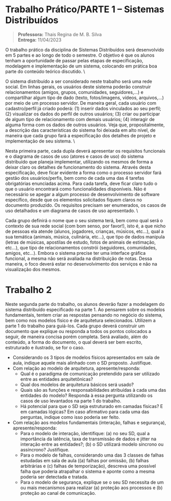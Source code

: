 # Trabalho Prático/PARTE 1 – Sistemas Distribuídos

> **Professora:** Thais Regina de M. B. Silva \
> **Entrega:** 11/04/2023

O trabalho prático da disciplina de Sistemas Distribuídos será desenvolvido em 5 partes e ao
longo de todo o semestre. O objetivo é que os alunos tenham a oportunidade de passar pelas
etapas de especificação, modelagem e implementação de um sistema, colocando em prática
boa parte do conteúdo teórico discutido. \


O sistema distribuído a ser considerado neste trabalho será uma rede social. Em linhas
gerais, os usuários deste sistema poderão construir relacionamentos (amigos, grupos,
comunidades, seguidores,...) e compartilhar algum tipo de dado (texto, fotos/imagens,
vídeos, arquivos,...) por meio de um processo servidor. De maneira geral, cada usuário com
cadastro/perfil já criado poderá: (1) inserir dados vinculados ao seu perfil; (2) visualizar os
dados do perfil de outros usuários; (3) criar ou participar de algum tipo de relacionamento
com demais usuários; (4) interagir de alguma forma com os dados de outros usuários. Veja
que, propositalmente, a descrição das características do sistema foi deixada em alto nível, de
maneira que cada grupo fará a especificação dos detalhes de projeto e implementação de seu
sistema. \

Nesta primeira parte, cada dupla deverá apresentar os requisitos funcionais e o diagrama de
casos de uso (atores e casos de uso) do sistema distribuído que planeja implementar,
utilizando os mesmos de forma a deixar claro os detalhes de funcionamento do sistema.
Através desta especificação, deve ficar evidente a forma como o processo servidor fará
gestão dos usuários/perfis, bem como de cada uma das 4 tarefas obrigatórias enunciadas
acima. Para cada tarefa, deve ficar claro tudo o que o usuário encontrará como
funcionalidades disponíveis. Não é necessário se apegar a algum processo de
desenvolvimento de software específico, desde que os elementos solicitados fiquem claros
no documento produzido. Os requisitos precisam ser enumerados, os casos de uso
detalhados e um diagrama de casos de uso apresentado. \


Cada grupo definirá o nome que o seu sistema terá, bem como qual será o contexto de sua
rede social (com bom senso, por favor!), isto é, a que nicho de pessoas ela atende (alunos,
jogadores, crianças, músicos, etc...), qual a sua temática (animais, música, culinária, etc...),
que tipo de dados manipula (letras de músicas, apostilas de estudo, fotos de animais de
estimação, etc…), que tipo de relacionamentos constrói (seguidores, comunidades, amigos,
etc...). Embora o sistema precise ter uma interface gráfica funcional, a mesma não será
avaliada na distribuição de notas. Dessa maneira, o foco deverá estar no desenvolvimento
dos serviços e não na visualização dos mesmos.

# Trabalho 2

Neste segunda parte do trabalho, os alunos deverão fazer a modelagem do sistema
distribuído especificado na parte 1.
Ao pensarem sobre os modelos fundamentais, tentem criar as respostas pensando no negócio do sistema, bem como nos modelos físico e de arquitetura selecionados. Utilizem a parte 1 do trabalho para guiá-los. Cada grupo deverá construir um documento que explique ou responda a todos os pontos colocados a seguir, de maneira concisa porém completa. Será avaliado, além do conteúdo, a forma do documento, o qual deverá ser bem escrito, estruturado e ilustrado, se for o caso.

- Considerando os 3 tipos de modelos físicos apresentados em sala de aula, indique aquele mais alinhado com o SD proposto. Justifique.
- Com relação ao modelo de arquitetura, apresente/responda:
  - Qual é o paradigma de comunicação pretendido para ser utilizado entre as entidades arquitetônicas?
  - Qual dos modelos de arquitetura básicos será usado?
  - Quais são as funções e responsabilidades atribuídas à cada uma das entidades do
modelo? Responda à essa pergunta utilizando os casos de uso levantados na parte 1 do trabalho.
  - Há potencial para que o SD seja estruturado em camadas físicas? E em camadas
lógicas? Em caso afirmativo para cada uma das perguntas, indique como isso
poderia ser feito.
- Com relação aos modelos fundamentais (interação, falhas e segurança),
apresente/responda:
  - Para o modelo de interação, identifique: (a) no seu SD, qual a importância da
latência, taxa de transmissão de dados e jitter na interação entre as entidades?; (b)
o SD utilizará modelo síncrono ou assíncrono? Justifique.
  - Para o modelo de falhas, considerando uma das 3 classes de falhas estudadas em
sala de aula ((a) falhas por omissão, (b) falhas arbitrárias e (c) falhas de
temporização), descreva uma possível falha que poderia atrapalhar o sistema e
aponte como a mesma poderia ser detectada e tratada.
  - Para o modelo de segurança, explique se o seu SD necessita de um ou mais
mecanismos para realizar (a) proteção aos processos e (b) proteção ao canal de
comunicação.